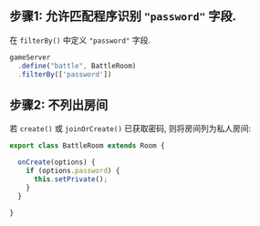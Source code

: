## 步骤1: 允许匹配程序识别 `"password"` 字段.

在 `filterBy()` 中定义 `"password"` 字段.

```typescript
gameServer
  .define("battle", BattleRoom)
  .filterBy(['password'])
```


## 步骤2: 不列出房间

若 `create()` 或 `joinOrCreate()` 已获取密码, 则将房间列为私人房间:

```typescript
export class BattleRoom extends Room {

  onCreate(options) {
    if (options.password) {
      this.setPrivate();
    }
  }

}
```
